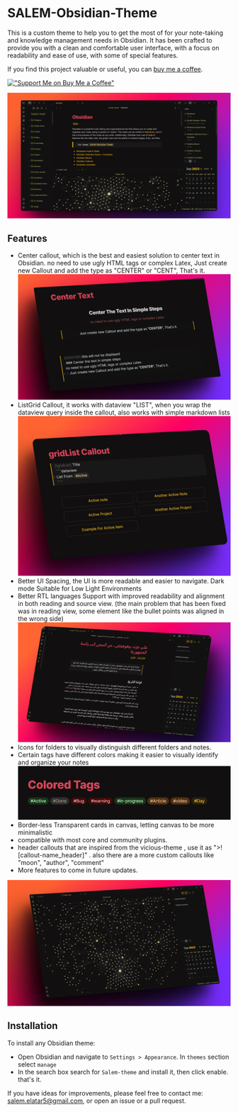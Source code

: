 # SALEM-Obsidian-Theme

This is a custom theme to help you to get the most of for your note-taking and knowledge management needs in Obsidian. It has been crafted to provide you with a clean and comfortable user interface, with a focus on readability and ease of use, with some of special features.

If you find this project valuable or useful, you can [buy me a coffee](https://www.buymeacoffee.com/salemElatar).

[!["Support Me on Buy Me a Coffee"](https://www.buymeacoffee.com/assets/img/custom_images/orange_img.png)](https://www.buymeacoffee.com/salemElatar)

![theme shortcut](screenshot-large.png)

## Features

- Center callout, which is the best and easiest solution to center text in Obsidian. no need to use ugly HTML tags or complex Latex,
  Just create new Callout and add the type as "CENTER" or "CENT", That's it.
  ![Center Callout example](center-callout.png)
- ListGrid Callout, it works with dataview "LIST", when you wrap the dataview query inside the callout, also works with simple markdown lists
  ![ListGrid Callout](gridList.png)
- Better UI Spacing, the UI is more readable and easier to navigate. Dark mode Suitable for Low Light Environments
- Better RTL languages Support with improved readability and alignment in both reading and source view. (the main problem that has been fixed was in reading view, some element like the bullet points was aligned in the wrong side)
  ![rtl example](rtl-example.png)
- Icons for folders to visually distinguish different folders and notes.
- Certain tags have different colors making it easier to visually identify and organize your notes
  ![colored tags](colored-tags.png)
- Border-less Transparent cards in canvas, letting canvas to be more minimalistic
- compatible with most core and community plugins.
- header callouts that are inspired from the vicious-theme , use it as ">![callout-name_header]" . also there are a more custom callouts like "moon", "author", "comment"
- More features to come in future updates.

![graph view](graph-screenshot.png)

## Installation

To install any Obsidian theme:

- Open Obsidian and navigate to `Settings > Appearance`. In `themes` section select `manage`
- In the search box search for `Salem-theme` and install it, then click enable. that's it.

If you have ideas for improvements, please feel free to contact me: salem.elatar5@gmail.com, or open an issue or a pull request.
